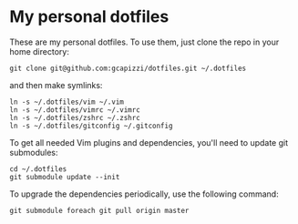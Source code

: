 # My personal dotfiles

These are my personal dotfiles. To use them, just clone the repo in your
home directory:

    git clone git@github.com:gcapizzi/dotfiles.git ~/.dotfiles

and then make symlinks:

    ln -s ~/.dotfiles/vim ~/.vim
    ln -s ~/.dotfiles/vimrc ~/.vimrc
    ln -s ~/.dotfiles/zshrc ~/.zshrc
    ln -s ~/.dotfiles/gitconfig ~/.gitconfig

To get all needed Vim plugins and dependencies, you'll need to update
git submodules:

    cd ~/.dotfiles
    git submodule update --init

To upgrade the dependencies periodically, use the following command:

    git submodule foreach git pull origin master
